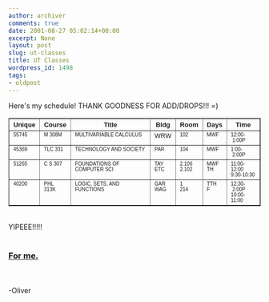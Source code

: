 ```yaml
---
author: archiver
comments: true
date: 2001-08-27 05:02:14+00:00
excerpt: None
layout: post
slug: ut-classes
title: UT Classes
wordpress_id: 1498
tags:
- oldpost
---
```


Here's my schedule! THANK GOODNESS FOR ADD/DROPS!!! =)<br /><table border="1">  <tr>    <th><font face="Arial" size="2">Unique</font></th>    <th><font face="Arial" size="2">Course</font></th>    <th><font face="Arial" size="2">Title</font></th>    <th><font face="Arial" size="2">Bldg</font></th>    <th><font face="Arial" size="2">Room</font></th>    <th><font face="Arial" size="2">Days</font></th>    <th><font face="Arial" size="2">Time</font></th>  </tr>  <tr vAlign="top">    <td><font face="Arial" size="1">55745</font></td>    <td><font face="Arial" size="1">M 308M</font></td>    <td><font face="Arial" size="1">MULTIVARIABLE CALCULUS</font></td>    <td><font face="Arial" size="2">WRW<br />      </font></td>    <td><font face="Arial" size="1">102<br />      </font></td>    <td><font face="Arial" size="1">MWF<br />      </font></td>    <td><font face="Arial" size="1">12:00-&nbsp;1:00P</font></td>  </tr>  <tr vAlign="top">    <td><font face="Arial" size="1">45369</font></td>    <td><font face="Arial" size="1">TLC 331</font></td>    <td><font face="Arial" size="1">TECHNOLOGY AND SOCIETY</font></td>    <td><font face="Arial" size="1">PAR<br />      </font></td>    <td><font face="Arial" size="1">104<br />      </font></td>    <td><font face="Arial" size="1">MWF<br />      </font></td>    <td><font face="Arial" size="1">1:00-&nbsp;2:00P</font></td>  </tr>  <tr vAlign="top">    <td><font face="Arial" size="1">51265</font></td>    <td><font face="Arial" size="1">C S 307</font></td>    <td><font face="Arial" size="1">FOUNDATIONS OF COMPUTER SCI</font></td>    <td><font face="Arial" size="1">TAY<br />      ETC<br />      </font></td>    <td><font face="Arial" size="1">2.106<br />      2.102<br />      </font></td>    <td><font face="Arial" size="1">MWF<br />      TH<br />      </font></td>    <td><font face="Arial" size="1">11:00-12:00<br />      9:30-10:30</font></td>  </tr>  <tr vAlign="top">    <td><font face="Arial" size="1">40200</font></td>    <td><font face="Arial" size="1">PHL 313K</font></td>    <td><font face="Arial" size="1">LOGIC, SETS, AND FUNCTIONS</font></td>    <td><font face="Arial" size="1">GAR<br />      WAG<br />      </font></td>    <td><font face="Arial" size="1">1<br />      214<br />      </font></td>    <td><font face="Arial" size="1">TTH<br />      F<br />      </font></td>    <td><font face="Arial" size="1">12:30-&nbsp;2:00P<br />      10:00-11:00</font></td>  </tr></table><br />YIPEEE!!!!!<br /><br /><h3><a href=http://www.oliverweb.com/stuff/schedule.shtml>For me.</a></h3><br /><br />-Oliver